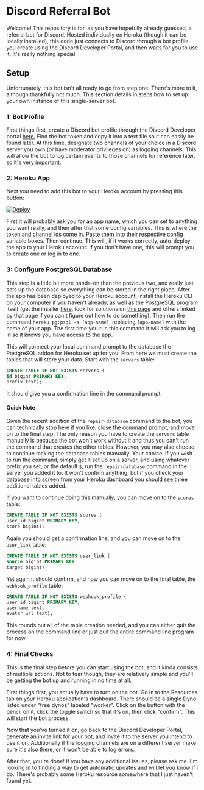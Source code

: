 # Discord Referral Bot

Welcome! This repository is for, as you have hopefully already guessed, a referral bot for Discord. Hosted individually on Heroku (though it can be locally installed), this code just connects to Discord through a bot profile you create using the Discord Developer Portal, and then waits for you to use it. It's really nothing special.

## Setup

Unfortunately, this bot isn't all ready to go from step one. There's more to it, although thankfully not much. This section details in steps how to set up your own instance of this single-server bot.

### 1: Bot Profile

First things first, create a Discord bot profile through the Discord Developer portal [here.](https://discord.com/developers/) Find the bot token and copy it into a text file so it can easily be found later. At this time, designate two channels of your choice in a Discord server you own (or have moderator privileges on) as logging channels. This will allow the bot to log certain events to those channels for reference later, so it's very important.

### 2: Heroku App

Next you need to add this bot to your Heroku account by pressing this button:

[![Deploy](https://www.herokucdn.com/deploy/button.svg)](https://heroku.com/deploy?template=https://github.com/geekkid1/ReferralBot)

First it will probably ask you for an app name, which you can set to anything you want really, and then after that some config variables. This is where the token and channel ids come in. Paste them into their respective config variable boxes. Then continue. This will, if it works correctly, auto-deploy the app to your Heroku account. If you don't have one, this will prompt you to create one or log in to one.

### 3: Configure PostgreSQL Database

This step is a little bit more hands-on than the previous two, and really just sets up the database so everything can be stored in the right place. After the app has been deployed to your Heroku account, install the Heroku CLI on your computer if you haven't already, as well as the PostgreSQL program itself (get the insaller [here](https://www.postgresql.org/download/), look for solutions on [this page](https://devcenter.heroku.com/articles/heroku-postgresql#pg-psql) and others linked by that page if you can't figure out how to do something). Then run the command `heroku pg:psql -a [app-name]`, replacing `[app-name]` with the name of your app. The first time you run this command it will ask you to log in so it knows you have access to the app.

This will connect your local command prompt to the database the PostgreSQL addon for Heroku set up for you. From here we must create the tables that will store your data. Start with the `servers` table:

```sql
CREATE TABLE IF NOT EXISTS servers (
id bigint PRIMARY KEY,
prefix text);
```

It should give you a confirmation line in the command prompt.

#### Quick Note

Given the recent addition of the `repair-database` command to the bot, you can technically stop here if you like, close the command prompt, and move on to the final step. The only reason you have to create the `servers` table manually is because the bot won't work without it and thus you can't run the command that creates the other tables. However, you may also choose to continue making the database tables manually. Your choice. If you wish to run the command, simply get it set up on a server, and using whatever prefix you set, or the default `$`, run the `repair-database` command in the server you added it to. It won't confirm anything, but if you check your database info screen from your Heroku dashboard you should see three additional tables added.

If you want to continue doing this manually, you can move on to the `scores` table:

```sql
CREATE TABLE IF NOT EXISTS scores (
user_id bigint PRIMARY KEY,
score bigint);
```

Again you should get a confirmation line, and you can move on to the `user_link` table:

```sql
CREATE TABLE IF NOT EXISTS user_link (
source bigint PRIMARY KEY,
target bigint);
```

Yet again it should confirm, and now you can move on to the final table, the `webhook_profile` table:
```sql
CREATE TABLE IF NOT EXISTS webhook_profile (
user_id bigint PRIMARY KEY,
username text,
avatar_url text);
```

This rounds out all of the table creation needed, and you can either quit the process on the command line or just quit the entire command line program for now.

### 4: Final Checks

This is the final step before you can start using the bot, and it kinda consists of multiple actions. Not to fear though, they are relatively simple and you'll be getting the bot up and running in no time at all.

First things first, you actually have to turn on the bot. Go in to the Resources tab on your Heroku application's dashboard. There should be a single Dyno listed under "free dynos" labeled "worker". Click on the button with the pencil on it, click the toggle switch so that it's on, then click "confirm". This will start the bot process.

Now that you've turned it on, go back to the Discord Developer Portal, generate an invite link for your bot, and invite it to the server you intend to use it on. Additionally if the logging channels are on a different server make sure it's also there, or it won't be able to log errors.

After that, you're done! If you have any additional issues, please ask me. I'm looking in to finding a way to get automatic updates and will let you know if I do. There's probably some Heroku resource somewhere that I just haven't found yet.
